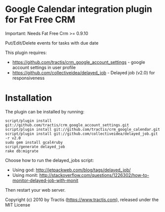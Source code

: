 Google Calendar integration plugin for Fat Free CRM
============

Important: Needs Fat Free Crm >= 0.9.10

Put/Edit/Delete events for tasks with due date

This plugin requires:

 * https://github.com/tractis/crm_google_account_settings - google account settings in user profile
 * https://github.com/collectiveidea/delayed_job - Delayed job (v2.0) for responsiveness


Installation
============

The plugin can be installed by running:

    script/plugin install git://github.com/tractis/crm_google_account_settings.git
    script/plugin install git://github.com/tractis/crm_google_calendar.git
	script/plugin install git://github.com/collectiveidea/delayed_job.git -r v2.0
    sudo gem install gcal4ruby
	script/generate delayed_job
	rake db:migrate

Choose how to run the delayed_jobs script:

 * Using god: http://jetpackweb.com/blog/tags/delayed_job/
 * Using monit: http://stackoverflow.com/questions/1226302/how-to-monitor-delayed-job-with-monit

Then restart your web server.

Copyright (c) 2010 by Tractis (https://www.tractis.com), released under the MIT License